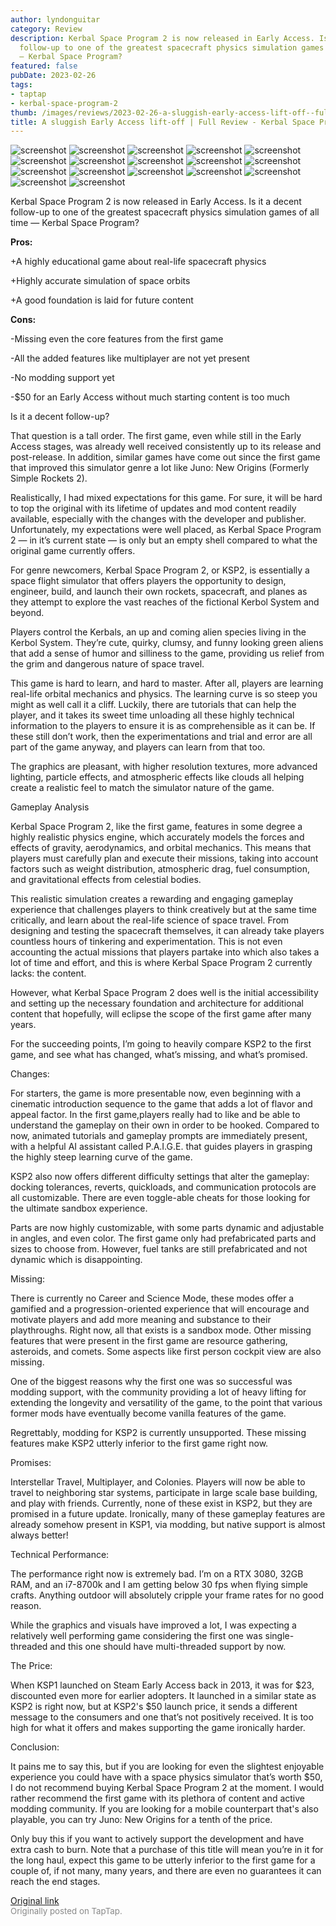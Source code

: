 ```yaml
---
author: lyndonguitar
category: Review
description: Kerbal Space Program 2 is now released in Early Access. Is it a decent
  follow-up to one of the greatest spacecraft physics simulation games of all time
  — Kerbal Space Program?
featured: false
pubDate: 2023-02-26
tags:
- taptap
- kerbal-space-program-2
thumb: /images/reviews/2023-02-26-a-sluggish-early-access-lift-off--full-review---kerbal-space-program-2-0.avif
title: A sluggish Early Access lift-off | Full Review - Kerbal Space Program 2
---
```


<div class="gallery">
  <img src="/images/reviews/2023-02-26-a-sluggish-early-access-lift-off--full-review---kerbal-space-program-2-0.avif" alt="screenshot" />
  <img src="/images/reviews/2023-02-26-a-sluggish-early-access-lift-off--full-review---kerbal-space-program-2-1.avif" alt="screenshot" />
  <img src="/images/reviews/2023-02-26-a-sluggish-early-access-lift-off--full-review---kerbal-space-program-2-2.avif" alt="screenshot" />
  <img src="/images/reviews/2023-02-26-a-sluggish-early-access-lift-off--full-review---kerbal-space-program-2-3.avif" alt="screenshot" />
  <img src="/images/reviews/2023-02-26-a-sluggish-early-access-lift-off--full-review---kerbal-space-program-2-4.avif" alt="screenshot" />
  <img src="/images/reviews/2023-02-26-a-sluggish-early-access-lift-off--full-review---kerbal-space-program-2-5.avif" alt="screenshot" />
  <img src="/images/reviews/2023-02-26-a-sluggish-early-access-lift-off--full-review---kerbal-space-program-2-6.avif" alt="screenshot" />
  <img src="/images/reviews/2023-02-26-a-sluggish-early-access-lift-off--full-review---kerbal-space-program-2-7.avif" alt="screenshot" />
  <img src="/images/reviews/2023-02-26-a-sluggish-early-access-lift-off--full-review---kerbal-space-program-2-8.avif" alt="screenshot" />
  <img src="/images/reviews/2023-02-26-a-sluggish-early-access-lift-off--full-review---kerbal-space-program-2-9.avif" alt="screenshot" />
  <img src="/images/reviews/2023-02-26-a-sluggish-early-access-lift-off--full-review---kerbal-space-program-2-10.avif" alt="screenshot" />
  <img src="/images/reviews/2023-02-26-a-sluggish-early-access-lift-off--full-review---kerbal-space-program-2-11.avif" alt="screenshot" />
  <img src="/images/reviews/2023-02-26-a-sluggish-early-access-lift-off--full-review---kerbal-space-program-2-12.avif" alt="screenshot" />
  <img src="/images/reviews/2023-02-26-a-sluggish-early-access-lift-off--full-review---kerbal-space-program-2-13.avif" alt="screenshot" />
  <img src="/images/reviews/2023-02-26-a-sluggish-early-access-lift-off--full-review---kerbal-space-program-2-14.avif" alt="screenshot" />
  <img src="/images/reviews/2023-02-26-a-sluggish-early-access-lift-off--full-review---kerbal-space-program-2-15.avif" alt="screenshot" />
  <img src="/images/reviews/2023-02-26-a-sluggish-early-access-lift-off--full-review---kerbal-space-program-2-16.avif" alt="screenshot" />
</div>

Kerbal Space Program 2 is now released in Early Access. Is it a decent follow-up to one of the greatest spacecraft physics simulation games of all time — Kerbal Space Program?


**Pros:**


+A highly educational game about real-life spacecraft physics

+Highly accurate simulation of space orbits

+A good foundation is laid for future content


**Cons:**


-Missing even the core features from the first game

-All the added features like multiplayer are not yet present

-No modding support yet

-$50 for an Early Access without much starting content is too much

Is it a decent follow-up?

That question is a tall order. The first game, even while still in the Early Access stages, was already well received consistently up to its release and post-release. In addition, similar games have come out since the first game that improved this simulator genre a lot like Juno: New Origins (Formerly Simple Rockets 2).

Realistically, I had mixed expectations for this game. For sure, it will be hard to top the original with its lifetime of updates and mod content readily available, especially with the changes with the developer and publisher. Unfortunately, my expectations were well placed, as Kerbal Space Program 2 — in it’s current state — is only but an empty shell compared to what the original game currently offers.

For genre newcomers, Kerbal Space Program 2, or KSP2, is essentially a space flight simulator that offers players the opportunity to design, engineer, build, and launch their own rockets, spacecraft, and planes as they attempt to explore the vast reaches of the fictional Kerbol System and beyond.

Players control the Kerbals, an up and coming alien species living in the Kerbol System. They’re cute, quirky, clumsy, and funny looking green aliens that add a sense of humor and silliness to the game, providing us relief from the grim and dangerous nature of space travel.

This game is hard to learn, and hard to master. After all, players are learning real-life orbital mechanics and physics. The learning curve is so steep you might as well call it a cliff. Luckily, there are tutorials that can help the player, and it takes its sweet time unloading all these highly technical information to the players to ensure it is as comprehensible as it can be. If these still don’t work, then the experimentations and trial and error are all part of the game anyway, and players can learn from that too.

The graphics are pleasant, with higher resolution textures, more advanced lighting, particle effects, and atmospheric effects like clouds all helping create a realistic feel to match the simulator nature of the game.

Gameplay Analysis

Kerbal Space Program 2, like the first game, features in some degree a highly realistic physics engine, which accurately models the forces and effects of gravity, aerodynamics, and orbital mechanics. This means that players must carefully plan and execute their missions, taking into account factors such as weight distribution, atmospheric drag, fuel consumption, and gravitational effects from celestial bodies.

This realistic simulation creates a rewarding and engaging gameplay experience that challenges players to think creatively but at the same time critically, and learn about the real-life science of space travel. From designing and testing the spacecraft themselves, it can already take players countless hours of tinkering and experimentation. This is not even accounting the actual missions that players partake into which also takes a lot of time and effort, and this is where Kerbal Space Program 2 currently lacks: the content.

However, what Kerbal Space Program 2 does well is the initial accessibility and setting up the necessary foundation and architecture for additional content that hopefully, will eclipse the scope of the first game after many years.

For the succeeding points, I’m going to heavily compare KSP2 to the first game, and see what has changed, what’s missing, and what’s promised.

Changes:

For starters, the game is more presentable now, even beginning with a cinematic introduction sequence to the game that adds a lot of flavor and appeal factor. In the first game,players really had to like and be able to understand the gameplay on their own in order to be hooked. Compared to now, animated tutorials and gameplay prompts are immediately present, with a helpful AI assistant called P.A.I.G.E. that guides players in grasping the highly steep learning curve of the game.

KSP2 also now offers different difficulty settings that alter the gameplay: docking tolerances, reverts, quickloads, and communication protocols are all customizable. There are even toggle-able cheats for those looking for the ultimate sandbox experience.

Parts are now highly customizable, with some parts dynamic and adjustable in angles, and even color. The first game only had prefabricated parts and sizes to choose from. However, fuel tanks are still prefabricated and not dynamic which is disappointing.

Missing:

There is currently no Career and Science Mode, these modes offer a gamified and a progression-oriented experience that will encourage and motivate players and add more meaning and substance to their playthroughs. Right now, all that exists is a sandbox mode. Other missing features that were present in the first game are resource gathering, asteroids, and comets. Some aspects like first person cockpit view are also missing.

One of the biggest reasons why the first one was so successful was modding support, with the community providing a lot of heavy lifting for extending the longevity and versatility of the game, to the point that various former mods have eventually become vanilla features of the game.

Regrettably, modding for KSP2 is currently unsupported. These missing features make KSP2 utterly inferior to the first game right now.

Promises:

Interstellar Travel, Multiplayer, and Colonies. Players will now be able to travel to neighboring star systems, participate in large scale base building, and play with friends. Currently, none of these exist in KSP2, but they are promised in a future update. Ironically, many of these gameplay features are already somehow present in KSP1, via modding, but native support is almost always better!

Technical Performance:

The performance right now is extremely bad. I’m on a RTX 3080, 32GB RAM, and an i7-8700k and I am getting below 30 fps when flying simple crafts. Anything outdoor will absolutely cripple your frame rates for no good reason.

While the graphics and visuals have improved a lot, I was expecting a relatively well performing game considering the first one was single-threaded and this one should have multi-threaded support by now.

The Price:

When KSP1 launched on Steam Early Access back in 2013, it was for $23, discounted even more for earlier adopters. It launched in a similar state as KSP2 is right now, but at KSP2's $50 launch price, it sends a different message to the consumers and one that’s not positively received. It is too high for what it offers and makes supporting the game ironically harder.

Conclusion:

It pains me to say this, but if you are looking for even the slightest enjoyable experience you could have with a space physics simulator that’s worth $50, I do not recommend buying Kerbal Space Program 2 at the moment. I would rather recommend the first game with its plethora of content and active modding community. If you are looking for a mobile counterpart that's also playable, you can try Juno: New Origins for a tenth of the price.

Only buy this if you want to actively support the development and have extra cash to burn. Note that a purchase of this title will mean you’re in it for the long haul, expect this game to be utterly inferior to the first game for a couple of, if not many, many years, and there are even no guarantees it can reach the end stages.

[Original link](https://www.taptap.io/post/4652700)<br><span style="font-size: 0.95em; color: #888;">Originally posted on TapTap.</span>